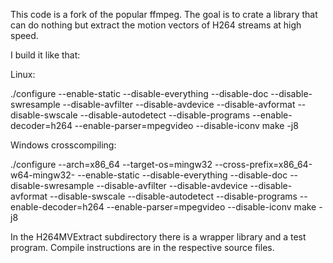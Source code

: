 This code is a fork of the popular ffmpeg. The goal is to crate a library that can do nothing but extract the motion vectors of H264 streams at high speed.

I build it like that:

Linux:

 ./configure --enable-static --disable-everything --disable-doc --disable-swresample --disable-avfilter --disable-avdevice --disable-avformat --disable-swscale --disable-autodetect --disable-programs --enable-decoder=h264 --enable-parser=mpegvideo --disable-iconv
 make -j8

Windows crosscompiling:

 ./configure --arch=x86_64 --target-os=mingw32 --cross-prefix=x86_64-w64-mingw32- --enable-static --disable-everything --disable-doc --disable-swresample --disable-avfilter --disable-avdevice --disable-avformat --disable-swscale --disable-autodetect --disable-programs --enable-decoder=h264 --enable-parser=mpegvideo --disable-iconv
 make -j8

In the H264MVExtract subdirectory there is a wrapper library and a test program.
Compile instructions are in the respective source files.

